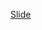 [Slide](https://docs.google.com/presentation/d/1YWg9yWC5NOOKADNX4ojKRxsbyC1ToEByX6RIlqTOmPk/edit?usp=sharing)